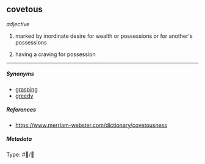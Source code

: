 ## covetous

*adjective*

1. marked by inordinate desire for wealth or possessions or for another's possessions

1. having a craving for possession

---

##### Synonyms

* [grasping](grasping.md)
* [greedy](greedy.md)

##### References

* https://www.merriam-webster.com/dictionary/covetousness

##### Metadata

Type: #💬/💬 
